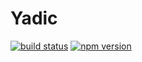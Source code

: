 # Yadic

[![build status](https://circleci.com/gh/deckchair-technicians/yadic.svg?style=shield&circle-token=4c1dca1339ec95af57915dfc0db864c3ff5a0ab8)](https://circleci.com/gh/deckchair-technicians/yadic)
[![npm version](https://badge.fury.io/js/%40deckchair-technicians%2Fyadic.svg)](https://badge.fury.io/js/%40deckchair-technicians%2Fyadic)
